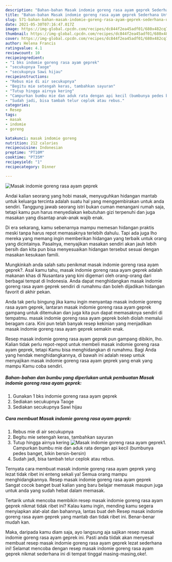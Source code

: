 ```yaml
---
description: "Bahan-bahan Masak indomie goreng rasa ayam geprek Sederhana Untuk Jualan"
title: "Bahan-bahan Masak indomie goreng rasa ayam geprek Sederhana Untuk Jualan"
slug: 571-bahan-bahan-masak-indomie-goreng-rasa-ayam-geprek-sederhana-untuk-jualan
date: 2021-05-30T07:16:47.017Z
image: https://img-global.cpcdn.com/recipes/dc844f2ea45adf01/680x482cq70/masak-indomie-goreng-rasa-ayam-geprek-foto-resep-utama.jpg
thumbnail: https://img-global.cpcdn.com/recipes/dc844f2ea45adf01/680x482cq70/masak-indomie-goreng-rasa-ayam-geprek-foto-resep-utama.jpg
cover: https://img-global.cpcdn.com/recipes/dc844f2ea45adf01/680x482cq70/masak-indomie-goreng-rasa-ayam-geprek-foto-resep-utama.jpg
author: Helena Francis
ratingvalue: 4.1
reviewcount: 10
recipeingredient:
- "1 bks indomie goreng rasa ayam geprek"
- "secukupnya Taoge"
- "secukupnya Sawi hijau"
recipeinstructions:
- "Rebus mie di air secukupnya"
- "Begitu mie setengah keras, tambahkan sayuran"
- "Tutup hingga airnya kering"
- "Campurkan bumbu mie dan aduk rata dengan api kecil (bumbunya pedes banget, bikin bersin-bersin)"
- "Sudah jadi, bisa tambah telur ceplok atau rebus."
categories:
- Resep
tags:
- masak
- indomie
- goreng

katakunci: masak indomie goreng 
nutrition: 212 calories
recipecuisine: Indonesian
preptime: "PT10M"
cooktime: "PT35M"
recipeyield: "1"
recipecategory: Dinner

---
```



![Masak indomie goreng rasa ayam geprek](https://img-global.cpcdn.com/recipes/dc844f2ea45adf01/680x482cq70/masak-indomie-goreng-rasa-ayam-geprek-foto-resep-utama.jpg)

Andai kalian seorang yang hobi masak, menyuguhkan hidangan mantab untuk keluarga tercinta adalah suatu hal yang menggembirakan untuk anda sendiri. Tanggung jawab seorang istri bukan cuman menangani rumah saja, tetapi kamu pun harus menyediakan kebutuhan gizi terpenuhi dan juga masakan yang disantap anak-anak wajib enak.

Di era  sekarang, kamu sebenarnya mampu memesan hidangan praktis meski tanpa harus repot memasaknya terlebih dahulu. Tapi ada juga lho mereka yang memang ingin memberikan hidangan yang terbaik untuk orang yang dicintainya. Pasalnya, menyajikan masakan sendiri akan jauh lebih bersih dan kita pun bisa menyesuaikan hidangan tersebut sesuai dengan masakan kesukaan famili. 



Mungkinkah anda salah satu penikmat masak indomie goreng rasa ayam geprek?. Asal kamu tahu, masak indomie goreng rasa ayam geprek adalah makanan khas di Nusantara yang kini digemari oleh orang-orang dari berbagai tempat di Indonesia. Anda dapat menghidangkan masak indomie goreng rasa ayam geprek sendiri di rumahmu dan boleh dijadikan hidangan favorit di akhir pekan.

Anda tak perlu bingung jika kamu ingin menyantap masak indomie goreng rasa ayam geprek, lantaran masak indomie goreng rasa ayam geprek gampang untuk ditemukan dan juga kita pun dapat memasaknya sendiri di tempatmu. masak indomie goreng rasa ayam geprek boleh diolah memalui beragam cara. Kini pun telah banyak resep kekinian yang menjadikan masak indomie goreng rasa ayam geprek semakin enak.

Resep masak indomie goreng rasa ayam geprek pun gampang dibikin, lho. Kalian tidak perlu repot-repot untuk membeli masak indomie goreng rasa ayam geprek, tetapi Kamu bisa menghidangkan di rumahmu. Bagi Anda yang hendak menghidangkannya, di bawah ini adalah resep untuk menyajikan masak indomie goreng rasa ayam geprek yang enak yang mampu Kamu coba sendiri.

<!--inarticleads1-->

##### Bahan-bahan dan bumbu yang diperlukan untuk pembuatan Masak indomie goreng rasa ayam geprek:

1. Gunakan 1 bks indomie goreng rasa ayam geprek
1. Sediakan secukupnya Taoge
1. Sediakan secukupnya Sawi hijau




<!--inarticleads2-->

##### Cara membuat Masak indomie goreng rasa ayam geprek:

1. Rebus mie di air secukupnya
1. Begitu mie setengah keras, tambahkan sayuran
1. Tutup hingga airnya kering
<img src="https://img-global.cpcdn.com/steps/fa39db30bcdb57ca/160x128cq70/masak-indomie-goreng-rasa-ayam-geprek-langkah-memasak-3-foto.jpg" alt="Masak indomie goreng rasa ayam geprek">1. Campurkan bumbu mie dan aduk rata dengan api kecil (bumbunya pedes banget, bikin bersin-bersin)
1. Sudah jadi, bisa tambah telur ceplok atau rebus.




Ternyata cara membuat masak indomie goreng rasa ayam geprek yang lezat tidak ribet ini enteng sekali ya! Semua orang mampu menghidangkannya. Resep masak indomie goreng rasa ayam geprek Sangat cocok banget buat kalian yang baru belajar memasak maupun juga untuk anda yang sudah hebat dalam memasak.

Tertarik untuk mencoba membikin resep masak indomie goreng rasa ayam geprek nikmat tidak ribet ini? Kalau kamu ingin, mending kamu segera menyiapkan alat-alat dan bahannya, lantas buat deh Resep masak indomie goreng rasa ayam geprek yang mantab dan tidak ribet ini. Benar-benar mudah kan. 

Maka, daripada kamu diam saja, ayo langsung aja sajikan resep masak indomie goreng rasa ayam geprek ini. Pasti anda tiidak akan menyesal membuat resep masak indomie goreng rasa ayam geprek lezat sederhana ini! Selamat mencoba dengan resep masak indomie goreng rasa ayam geprek nikmat sederhana ini di tempat tinggal masing-masing,oke!.

